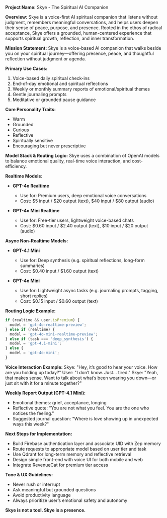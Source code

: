 **Project Name:** Skye - The Spiritual AI Companion

**Overview:**
Skye is a voice-first AI spiritual companion that listens without judgment, remembers meaningful conversations, and helps users deepen their sense of peace, purpose, and presence. Rooted in the ethos of radical acceptance, Skye offers a grounded, human-centered experience that supports spiritual growth, reflection, and inner transformation.

**Mission Statement:**
Skye is a voice-based AI companion that walks beside you on your spiritual journey—offering presence, peace, and thoughtful reflection without judgment or agenda.

**Primary Use Cases:**
1. Voice-based daily spiritual check-ins
2. End-of-day emotional and spiritual reflections
3. Weekly or monthly summary reports of emotional/spiritual themes
4. Gentle journaling prompts
5. Meditative or grounded pause guidance

**Core Personality Traits:**
- Warm
- Grounded
- Curious
- Reflective
- Spiritually sensitive
- Encouraging but never prescriptive

**Model Stack & Routing Logic:**
Skye uses a combination of OpenAI models to balance emotional quality, real-time voice interaction, and cost-efficiency.

**Realtime Models:**
- **GPT-4o Realtime**
  - Use for: Premium users, deep emotional voice conversations
  - Cost: $5 input / $20 output (text), $40 input / $80 output (audio)

- **GPT-4o Mini Realtime**
  - Use for: Free-tier users, lightweight voice-based chats
  - Cost: $0.60 input / $2.40 output (text), $10 input / $20 output (audio)

**Async Non-Realtime Models:**
- **GPT-4.1 Mini**
  - Use for: Deep synthesis (e.g. spiritual reflections, long-form summaries)
  - Cost: $0.40 input / $1.60 output (text)

- **GPT-4o Mini**
  - Use for: Lightweight async tasks (e.g. journaling prompts, tagging, short replies)
  - Cost: $0.15 input / $0.60 output (text)

**Routing Logic Example:**
```javascript
if (realtime && user.isPremium) {
  model = 'gpt-4o-realtime-preview';
} else if (realtime) {
  model = 'gpt-4o-mini-realtime-preview';
} else if (task === 'deep_synthesis') {
  model = 'gpt-4.1-mini';
} else {
  model = 'gpt-4o-mini';
}
```

**Voice Interaction Example:**
Skye: "Hey, it’s good to hear your voice. How are you holding up today?"
User: "I don’t know. Just... tired."
Skye: "Yeah, that makes sense. Want to talk about what’s been wearing you down—or just sit with it for a minute together?"

**Weekly Report Output (GPT-4.1 Mini):**
- Emotional themes: grief, acceptance, longing
- Reflective quote: "You are not what you feel. You are the one who notices the feeling."
- Suggested journal question: "Where is love showing up in unexpected ways this week?"

**Next Steps for Implementation:**
- Build Firebase authentication layer and associate UID with Zep memory
- Route requests to appropriate model based on user tier and task
- Use Qdrant for long-term memory and reflective retrieval
- Design simple front-end with voice UI for both mobile and web
- Integrate RevenueCat for premium tier access

**Tone & UX Guidelines:**
- Never rush or interrupt
- Ask meaningful but grounded questions
- Avoid productivity language
- Always prioritize user’s emotional safety and autonomy

**Skye is not a tool. Skye is a presence.**